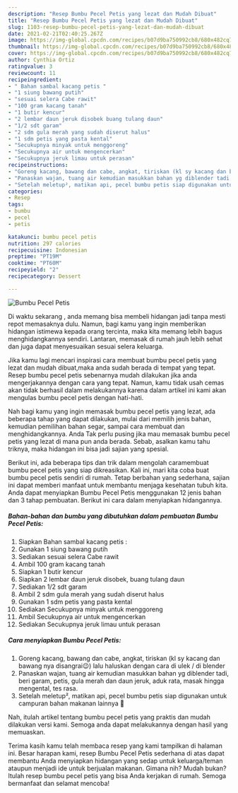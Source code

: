 ```yaml
---
description: "Resep Bumbu Pecel Petis yang lezat dan Mudah Dibuat"
title: "Resep Bumbu Pecel Petis yang lezat dan Mudah Dibuat"
slug: 1103-resep-bumbu-pecel-petis-yang-lezat-dan-mudah-dibuat
date: 2021-02-21T02:40:25.267Z
image: https://img-global.cpcdn.com/recipes/b07d9ba750992cb8/680x482cq70/bumbu-pecel-petis-foto-resep-utama.jpg
thumbnail: https://img-global.cpcdn.com/recipes/b07d9ba750992cb8/680x482cq70/bumbu-pecel-petis-foto-resep-utama.jpg
cover: https://img-global.cpcdn.com/recipes/b07d9ba750992cb8/680x482cq70/bumbu-pecel-petis-foto-resep-utama.jpg
author: Cynthia Ortiz
ratingvalue: 3
reviewcount: 11
recipeingredient:
- " Bahan sambal kacang petis "
- "1 siung bawang putih"
- "sesuai selera Cabe rawit"
- "100 gram kacang tanah"
- "1 butir kencur"
- "2 lembar daun jeruk disobek buang tulang daun"
- "1/2 sdt garam"
- "2 sdm gula merah yang sudah diserut halus"
- "1 sdm petis yang pasta kental"
- "Secukupnya minyak untuk menggoreng"
- "Secukupnya air untuk mengencerkan"
- "Secukupnya jeruk limau untuk perasan"
recipeinstructions:
- "Goreng kacang, bawang dan cabe, angkat, tiriskan (kl sy kacang dan bawang nya disangrai😉) lalu haluskan dengan cara di ulek / di blender"
- "Panaskan wajan, tuang air kemudian masukkan bahan yg diblender tadi, beri garam, petis, gula merah dan daun jeruk, aduk rata, masak hingga mengental, tes rasa."
- "Setelah meletup², matikan api, pecel bumbu petis siap digunakan untuk campuran bahan makanan lainnya 🤗"
categories:
- Resep
tags:
- bumbu
- pecel
- petis

katakunci: bumbu pecel petis 
nutrition: 297 calories
recipecuisine: Indonesian
preptime: "PT19M"
cooktime: "PT60M"
recipeyield: "2"
recipecategory: Dessert

---
```



![Bumbu Pecel Petis](https://img-global.cpcdn.com/recipes/b07d9ba750992cb8/680x482cq70/bumbu-pecel-petis-foto-resep-utama.jpg)

Di waktu  sekarang , anda memang bisa membeli hidangan jadi tanpa mesti repot memasaknya dulu. Namun, bagi kamu yang ingin memberikan hidangan istimewa kepada orang tercinta, maka kita memang lebih bagus menghidangkannya sendiri. Lantaran, memasak di rumah jauh lebih sehat dan juga dapat menyesuaikan sesuai selera keluarga.

Jika kamu lagi mencari inspirasi cara membuat bumbu pecel petis yang lezat dan mudah dibuat,maka anda sudah berada di tempat yang tepat. Resep bumbu pecel petis  sebenarnya mudah dilakukan jika anda mengerjakannya dengan cara yang tepat. Namun, kamu tidak usah cemas akan tidak berhasil dalam melakukannya 
karena dalam artikel ini kami akan mengulas bumbu pecel petis dengan hati-hati.  



Nah bagi kamu yang ingin memasak bumbu pecel petis yang lezat, ada beberapa tahap yang dapat dilakukan, mulai dari memilih jenis bahan, kemudian pemilihan bahan segar, sampai cara membuat dan menghidangkannya. Anda Tak perlu pusing jika mau memasak bumbu pecel petis yang lezat di mana pun anda berada. Sebab, asalkan kamu  tahu triknya, maka hidangan ini bisa jadi sajian yang spesial.

Berikut ini, ada beberapa tips dan trik dalam mengolah caramembuat bumbu pecel petis yang siap dikreasikan. Kali ini, mari kita coba buat bumbu pecel petis sendiri di rumah. Tetap berbahan yang sederhana, sajian ini dapat memberi manfaat untuk membantu menjaga kesehatan tubuh kita. Anda dapat menyiapkan Bumbu Pecel Petis menggunakan 12 jenis bahan dan 3 tahap pembuatan. Berikut ini cara dalam menyiapkan hidangannya.

<!--inarticleads1-->

##### Bahan-bahan dan bumbu yang dibutuhkan dalam pembuatan Bumbu Pecel Petis:

1. Siapkan  Bahan sambal kacang petis :
1. Gunakan 1 siung bawang putih
1. Sediakan sesuai selera Cabe rawit
1. Ambil 100 gram kacang tanah
1. Siapkan 1 butir kencur
1. Siapkan 2 lembar daun jeruk disobek, buang tulang daun
1. Sediakan 1/2 sdt garam
1. Ambil 2 sdm gula merah yang sudah diserut halus
1. Gunakan 1 sdm petis yang pasta kental
1. Sediakan Secukupnya minyak untuk menggoreng
1. Ambil Secukupnya air untuk mengencerkan
1. Sediakan Secukupnya jeruk limau untuk perasan




<!--inarticleads2-->

##### Cara menyiapkan Bumbu Pecel Petis:

1. Goreng kacang, bawang dan cabe, angkat, tiriskan (kl sy kacang dan bawang nya disangrai😉) lalu haluskan dengan cara di ulek / di blender
1. Panaskan wajan, tuang air kemudian masukkan bahan yg diblender tadi, beri garam, petis, gula merah dan daun jeruk, aduk rata, masak hingga mengental, tes rasa.
1. Setelah meletup², matikan api, pecel bumbu petis siap digunakan untuk campuran bahan makanan lainnya 🤗




Nah, itulah artikel tentang  bumbu pecel petis  yang praktis dan mudah dilakukan versi kami. Semoga anda dapat melakukannya dengan hasil yang memuaskan. 

Terima kasih kamu telah membaca resep yang kami tampilkan di halaman ini. Besar harapan kami, resep  Bumbu Pecel Petis sederhana di atas dapat membantu Anda menyiapkan hidangan yang sedap untuk keluarga/teman ataupun menjadi ide untuk berjualan makanan. Gimana nih? Mudah bukan? Itulah resep bumbu pecel petis yang bisa Anda kerjakan di rumah. Semoga bermanfaat dan selamat mencoba!


